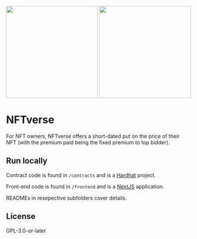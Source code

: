 <img src="https://static.wixstatic.com/media/60e051_76db98d1e2f347d49aa10e5972e36705~mv2.png/v1/crop/x_47,y_0,w_1825,h_1080/fill/w_1102,h_652,al_c,q_90,usm_0.66_1.00_0.01,enc_auto/2_ccexpress-2.png" width="250" />


<img src="https://static.wixstatic.com/media/60e051_8936a36cea35489c953ce7d01f740dc9~mv2.png/v1/crop/x_269,y_0,w_1381,h_1080/fill/w_834,h_652,al_c,q_90,usm_0.66_1.00_0.01,enc_auto/1_ccexpress-2.png" width="250" />

# NFTverse

For NFT owners, NFTverse offers a short-dated put on the price of their NFT (with the premium paid being the fixed premium to top bidder).


## Run locally

Contract code is found in `/contracts` and is a [Hardhat](https://hardhat.org/) project.

Front-end code is found in `/frontend` and is a [NextJS](https://nextjs.org) application.

READMEs in resepective subfolders cover details.

## License

GPL-3.0-or-later
